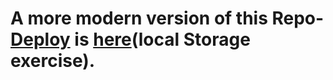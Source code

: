 # A more modern version of this Repo-[Deploy](https://mariariosnavarro.github.io/my-journal/) is [here](https://github.com/MariaRiosNavarro/react-journal-app2)(local Storage exercise).




